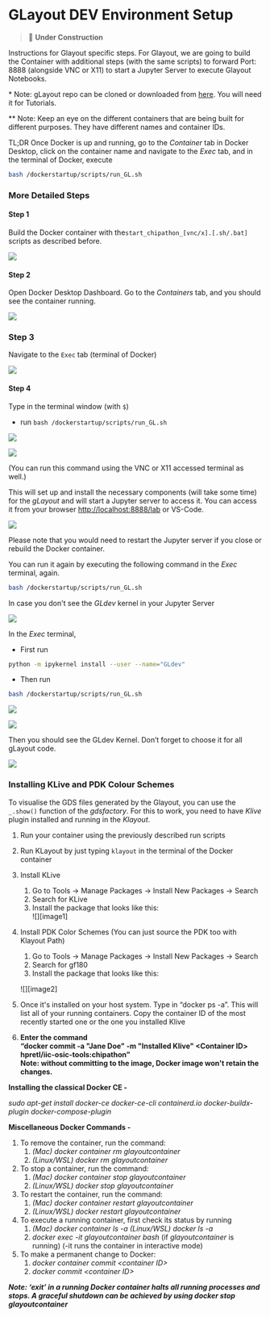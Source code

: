 # GLayout DEV Environment Setup 

> 🚧 **Under Construction** 

Instructions for Glayout specific steps. For Glayout, we are going to build the Container with additional steps (with the same scripts) to forward Port: 8888 (alongside VNC or X11) to start a Jupyter Server to execute Glayout Notebooks.  

\* Note: gLayout repo can be cloned or downloaded from [here](https://github.com/ReaLLMASIC/gLayout/tree/main). You will need it for Tutorials.

\*\* Note: Keep an eye on the different containers that are being built for different purposes. They have different names and container IDs.

TL;DR Once Docker is up and running, go to the *Container* tab in Docker Desktop, click on the container name and navigate to the *Exec* tab, and in the terminal of Docker, execute 
```bash
bash /dockerstartup/scripts/run_GL.sh
``` 

### More Detailed Steps

#### Step 1 

Build the Docker container with the`start_chipathon_[vnc/x].[.sh/.bat]` scripts as described before.

![](../images/gs/Nimage1.png)

#### Step 2 

Open Docker Desktop Dashboard. Go to the *Containers* tab, and you should see the container running.

![](../images/gs/Nimage2.png)

### Step 3 

Navigate to the `Exec` tab (terminal of Docker)

![](../images/gs/Nimage4.png)

#### Step 4

Type in the terminal window (with `$`)

- run `bash /dockerstartup/scripts/run_GL.sh`

![](../images/gs/Nimage6.png)

![](../images/gs/Nimage5.png)

(You can run this command using the VNC or X11 accessed terminal as well.)

This will set up and install the necessary components (will take some time) for the *gLayout* and will start a Jupyter server to access it. You can access it from your browser [http://localhost:8888/lab]() or VS-Code.

![](../images/gs/Nimage8.png)

Please note that you would need to restart the Jupyter server if you close or rebuild the Docker container. 

You can run it again by executing the following command in the *Exec* terminal, again. 
```bash
bash /dockerstartup/scripts/run_GL.sh
``` 
 
In case you don't see the *GLdev* kernel in your Jupyter Server 

![](../images/gs/Nimage7.png)

In the *Exec* terminal, 

* First run 
```bash
python -m ipykernel install --user --name="GLdev"
```  
* Then run 
```bash
bash /dockerstartup/scripts/run_GL.sh
```

![](../images/gs/Nimage9.png)

![](../images/gs/Nimage10.png)

Then you should see the GLdev Kernel. Don’t forget to choose it for all gLayout code.

![](../images/gs/Nimage8.png)

### Installing KLive and PDK Colour Schemes

To visualise the GDS files generated by the Glayout, you can use the `_.show()` function of the *gdsfactory*. For this to work, you need to have *Klive* plugin installed and running in the *Klayout*. 

1. Run your container using the previously described run scripts   
2. Run KLayout by just typing `klayout` in the terminal of the Docker container   
3. Install KLive  
   1. Go to Tools \-\> Manage Packages \-\> Install New Packages \-\> Search  
   2. Search for KLive  
   3. Install the package that looks like this:  
      ![][image1]

4. Install PDK Color Schemes (You can just source the PDK too with Klayout Path)  
   1. Go to Tools \-\> Manage Packages \-\> Install New Packages \-\> Search  
   2. Search for gf180  
   3. Install the package that looks like this:

   ![][image2]

5. Once it's installed on your host system. Type in “docker ps \-a”. This will list all of your running containers. Copy the container ID of the most recently started one or the one you installed Klive  
6. **Enter the command**  
   **“docker commit \-a "Jane Doe" \-m "Installed Klive" \<Container ID\> hpretl/iic-osic-tools:chipathon”**  
   **Note: without committing to the image, Docker image won't retain the changes.** 

**Installing the classical Docker CE \-**

*sudo apt-get install docker-ce docker-ce-cli containerd.io docker-buildx-plugin docker-compose-plugin*

**Miscellaneous Docker Commands \-** 

1. To remove the container, run the command:   
   1. *(Mac) docker container rm glayoutcontainer*  
   2. *(Linux/WSL) docker rm glayoutcontainer*  
2. To stop a container, run the command:  
   1. *(Mac) docker container stop glayoutcontainer*  
   2. *(Linux/WSL) docker stop glayoutcontainer*  
3. To restart the container, run the command:   
   1. *(Mac) docker container restart glayoutcontainer*  
   2. *(Linux/WSL) docker restart glayoutcontainer*  
4. To execute a running container, first check its status by running   
   1. *(Mac) docker container ls \-a (Linux/WSL) docker ls \-a*  
   2. *docker exec \-it glayoutcontainer bash* (if *glayoutcontainer* is running) (\-it runs the container in interactive mode)   
5. To make a permanent change to Docker:   
   1. *docker container commit \<container ID\>*  
   2. *docker commit \<container ID\>*  
      

***Note: ‘exit’ in a running Docker container halts all running processes and stops. A graceful shutdown can be achieved by using docker stop glayoutcontainer***  